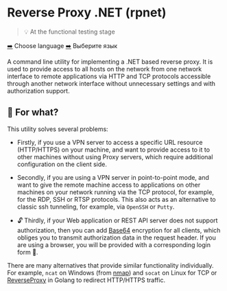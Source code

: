 # Reverse Proxy .NET (rpnet)

> 💡 At the functional testing stage

[➡️](https://github.com/Lifailon/ReverseProxyNET/blob/rsa/README.md) Choose language [➡️‍](https://github.com/Lifailon/ReverseProxyNET/blob/rsa/README_RU.md) Выберите язык

A command line utility for implementing a .NET based reverse proxy. It is used to provide access to all hosts on the network from one network interface to remote applications via HTTP and TCP protocols accessible through another network interface without unnecessary settings and with authorization support.

## 💁 For what?

This utility solves several problems:

- Firstly, if you use a VPN server to access a specific URL resource (HTTP/HTTPS) on your machine, and want to provide access to it to other machines without using Proxy servers, which require additional configuration on the client side.

- Secondly, if you are using a VPN server in point-to-point mode, and want to give the remote machine access to applications on other machines on your network running via the TCP protocol, for example, for the RDP, SSH or RTSP protocols. This also acts as an alternative to classic ssh tunneling, for example, via `OpenSSH` or `Putty`.

- 🔓 Thirdly, if your Web application or REST API server does not support authorization, then you can add [Base64](https://en.wikipedia.org/wiki/Base64) encryption for all clients, which obliges you to transmit authorization data in the request header. If you are using a browser, you will be provided with a corresponding login form 🔑.

There are many alternatives that provide similar functionality individually. For example, `ncat` on Windows (from [nmap](https://github.com/nmap/nmap)) and `socat` on Linux for TCP or [ReverseProxy](https://github.com/ilanyu/ReverseProxy) in Golang to redirect HTTP/HTTPS traffic.

<!-- ## 🚀 Installation

## 📌 Using

```PowerShell

```

## 📑 Log
-->